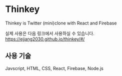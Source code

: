 # Thinkey

Thinkey is Twitter (mini)clone with React and Firebase 

실제 사용은 다음 링크에서 사용하실 수 있습니다.
https://ejjang2030.github.io/thinkey/#/

## 사용 기술
Javscript, HTML, CSS, React, Firebase, Node.js
